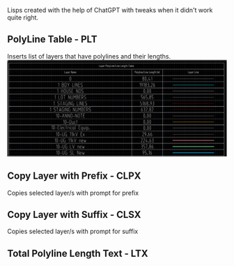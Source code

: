 Lisps created with the help of ChatGPT with tweaks when it didn't work quite right.

## PolyLine Table - PLT

Inserts list of layers that have polylines and their lengths.
![alt text](image.png)
## Copy Layer with Prefix - CLPX

Copies selected layer/s with prompt for prefix

## Copy Layer with Suffix - CLSX

Copies selected layer/s with prompt for suffix

## Total Polyline Length Text - LTX